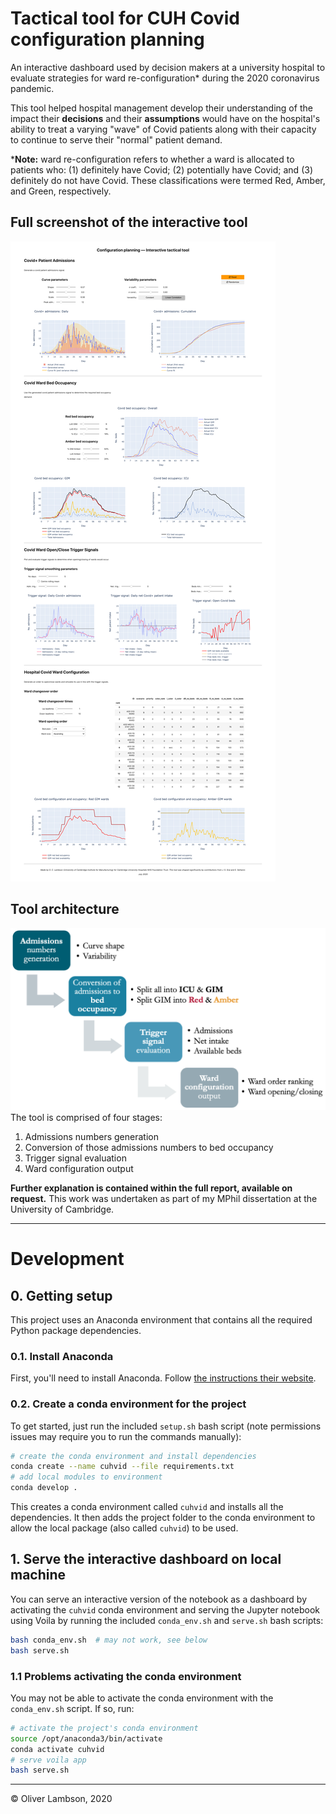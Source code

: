# Tactical tool for CUH Covid configuration planning
An interactive dashboard used by decision makers at a university hospital to evaluate strategies for ward re-configuration* during the 2020 coronavirus pandemic.

This tool helped hospital management develop their understanding of the impact their __decisions__ and their __assumptions__ would have on the hospital's ability to treat a varying "wave" of Covid patients along with their capacity to continue to serve their "normal" patient demand.

*__Note:__ ward re-configuration refers to whether a ward is allocated to patients who: (1) definitely have Covid; (2) potentially have Covid; and (3) definitely do not have Covid. These classifications were termed Red, Amber, and Green, respectively.

## Full screenshot of the interactive tool
![Screenshot of interactive tool](tool_full.png)

## Tool architecture
![Tool architecture](tool_architecture.png)
The tool is comprised of four stages:
1. Admissions numbers generation
2. Conversion of those admissions numbers to bed occupancy
3. Trigger signal evaluation
4. Ward configuration output

__Further explanation is contained within the full report, available on request.__ This work was undertaken as part of my MPhil dissertation at the University of Cambridge.

---
# Development

## 0. Getting setup
This project uses an Anaconda environment that contains all the required Python package dependencies. 

### 0.1. Install Anaconda
First, you'll need to install Anaconda. Follow [the instructions their website](https://docs.anaconda.com/anaconda/install/).

### 0.2. Create a conda environment for the project
To get started, just run the included `setup.sh` bash script (note permissions issues may require you to run the commands manually):
```bash
# create the conda environment and install dependencies
conda create --name cuhvid --file requirements.txt
# add local modules to environment
conda develop .
```

This creates a conda environment called `cuhvid` and installs all the dependencies. It then adds the project folder to the conda environment to allow the local package (also called `cuhvid`) to be used.

## 1. Serve the interactive dashboard on local machine
You can serve an interactive version of the notebook as a dashboard by activating the `cuhvid` conda environment and serving the Jupyter notebook using Voila by running the included `conda_env.sh` and `serve.sh` bash scripts:
```bash
bash conda_env.sh  # may not work, see below
bash serve.sh
```

### 1.1 Problems activating the conda environment
You may not be able to activate the conda environment with the `conda_env.sh` script. If so, run:
```bash
# activate the project's conda environment
source /opt/anaconda3/bin/activate
conda activate cuhvid
# serve voila app
bash serve.sh
```

---

© Oliver Lambson, 2020